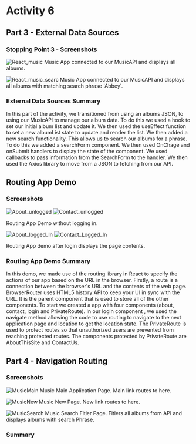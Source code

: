 # Activity 6

## Part 3 - External Data Sources

### Stopping Point 3 - Screenshots
![React_music](ReactMusicAllAlbums.png)
Music App connected to our MusicAPI and displays all albums.

![React_music_searc](ReactAlbumSearch.png)
Music App connected to our MusicAPI and displays all albums with matching search phrase 'Abbey'.


### External Data Sources Summary
  In this part of the activity, we transitioned from using an albums JSON, to using our MusicAPI to manage our album data. To do this we used a hook to set our initial album list and update it. We then used the useEffect function to set a new albumList state to update and render the list. We then added a new search functionality. This allows us to search our albums for a phrase.  To do this we added a searchForm component. We then used OnChage and onSubmit handlers to display the state of the component. We used callbacks to pass information from the SearchForm to the handler. We then used the Axios library to move from a JSON to fetching from our API.

## Routing App Demo 
### Screenshots
![About_unlogged](AboutUnloggedIn.png) ![Contact_unlogged](ContactUnloggedIn.png)


Routing App Demo without logging in. 


![About_logged_In](AboutLoggedIn.png) ![Contact_Logged_In](ContactLoggedIn.png)


Routing App demo after login displays the page contents.

### Routing App Demo Summary
  In this demo, we made use of the routing library in React to specify the actions of our app based on the URL in the browser. Firstly, a route is a connection between the browser's URL and the contents of the web page. BrowserRouter uses HTML5 history API to keep your UI in sync with the URL. It is the parent component that is used to store all of the other components. To start we created a app with four components (about, contact, login and PrivateRoute). In our login component , we used the navigate method allowing the code to use routing to navigate to the next application page and location to get the location state. The PrivateRoute is used to protect routes so that unauthorized users are prevented from reaching protected routes. The components protected by PrivateRoute are AboutThisSite and ContactUs.

## Part 4 - Navigation Routing
### Screenshots
![MusicMain](MusicMain.png)
Music Main Application Page. Main link routes to here.

![MusicNew](MusicNew.png)
Music New Page. New link routes to here.

![MusicSearch](MusicSearch.png)
Music Search Fitler Page. Fitlers all albums from API and displays albums with search Phrase.
### Summary

